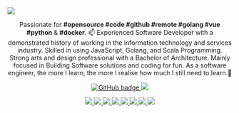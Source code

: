 <img src="https://res.cloudinary.com/dpdnaljnf/image/upload/v1595780057/go_sauis4.png"/>

<p align="center">Passionate for <b>#opensource #code #github #remote #golang #vue #python </b> & <b>#docker</b>. 📫 Experienced Software Developer with a demonstrated history of working in the information technology and services industry. Skilled in using JavaScript, Golang, and Scala Programming. Strong arts and design professional with a Bachelor of Architecture. Mainly focused in Building Software solutions and coding for fun. As a software engineer, the more I learn, the more I realise how much I still need to learn.💬</p>

<p align="center">
  <a href="https://github.com/Xanik?tab=followers">
    <img src="https://img.shields.io/github/followers/Xanik?label=Followers&logo=GitHub&style=for-the-badge" alt="GitHub badge" />
  </a>
  <a href="http://twitter.com/xan_ik">
    <img src="https://img.shields.io/twitter/follow/xan_ik?label=Twitter&logo=twitter&style=for-the-badge" />
  </a>
</p>
<p align="center">
  <a href="https://img.shields.io/github/languages/top/Xanik/vms?color=red&label=Golang">
    <img src="https://img.shields.io/github/languages/top/Xanik/vms?color=red&label=Golang" />
  </a>
  <a href="https://img.shields.io/github/languages/count/Xanik/vms?color=lemon&label=Languages">
    <img src="https://img.shields.io/github/languages/count/Xanik/vms?color=lemon&label=Languages" />
  </a>
  <a href="https://img.shields.io/github/go-mod/go-version/Xanik/DevChallenge1.0">
    <img src="https://img.shields.io/github/go-mod/go-version/Xanik/DevChallenge1.0" />
  </a>
  <a href="https://img.shields.io/badge/Backend-Golang-yellowgreen">
    <img src="https://img.shields.io/badge/Backend-Golang-yellowgreen" />
  </a>
  <a href="https://img.shields.io/badge/Backend-NodeJs-yellow">
    <img src="https://img.shields.io/badge/Backend-Nodejs-yellow" />
  </a>
  <a href="https://img.shields.io/badge/Frondend-Vue-red">
    <img src="https://img.shields.io/badge/Frondend-Vue-red" />
  </a>
  <a href="https://img.shields.io/badge/Test-TDD-green">
    <img src="https://img.shields.io/badge/Test-TDD-green" />
  </a>
  <a href="https://img.shields.io/badge/DeployTool-Docker-lime">
    <img src="https://img.shields.io/badge/DeployTool-Docker-lime" />
  </a>
</p>
